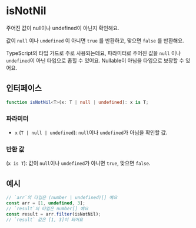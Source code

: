 # isNotNil

주어진 값이 null이나 undefined이 아닌지 확인해요.

값이 `null` 이나 `undefined` 이 아니면 `true` 를 반환하고, 맞으면 `false` 를 반환해요.

TypeScript의 타입 가드로 주로 사용되는데요, 파라미터로 주어진 값을 `null` 이나 `undefined`이 아닌 타입으로 좁힐 수 있어요. Nullable이 아님을 타입으로 보장할 수 있어요.

## 인터페이스

```typescript
function isNotNil<T>(x: T | null | undefined): x is T;
```

### 파라미터

- `x` (`T | null | undefined`): `null`이나 `undefined`가 아님을 확인할 값.

### 반환 값

(`x is T`): 값이 `null`이나 `undefined`가 아니면 `true`, 맞으면 `false`.

## 예시

```typescript
// `arr`의 타입은 (number | undefined)[] 예요
const arr = [1, undefined, 3];
// `result`의 타입은 number[] 예요
const result = arr.filter(isNotNil);
// `result` 값은 [1, 3]이 되어요
```
